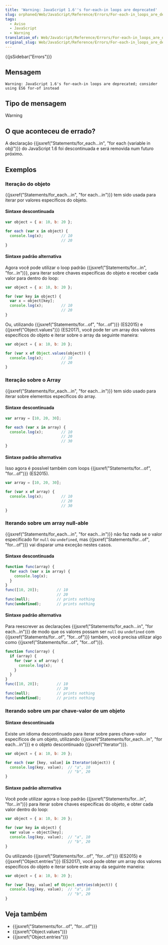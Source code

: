 ```yaml
---
title: 'Warning: JavaScript 1.6''s for-each-in loops are deprecated'
slug: orphaned/Web/JavaScript/Reference/Errors/For-each-in_loops_are_deprecated
tags:
  - Aviso
  - JavaScript
  - Warning
translation_of: Web/JavaScript/Reference/Errors/For-each-in_loops_are_deprecated
original_slug: Web/JavaScript/Reference/Errors/For-each-in_loops_are_deprecated
---
```

{{jsSidebar("Errors")}}

## Mensagem

```
Warning: JavaScript 1.6's for-each-in loops are deprecated; consider using ES6 for-of instead
```

## Tipo de mensagem

Warning

## O que aconteceu de errado?

A declaração {{jsxref("Statements/for_each...in", "for each (variable in obj)")}} do JavaScript 1.6 foi descontinuada e será removida num futuro próximo.

## Exemplos

### Iteração do objeto

{{jsxref("Statements/for_each...in", "for each...in")}} tem sido usada para iterar por valores específicos do objeto.

#### Sintaxe descontinuada

```js example-bad
var object = { a: 10, b: 20 };

for each (var x in object) {
  console.log(x);        // 10
                         // 20
}
```

#### Sintaxe padrão alternativa

Agora você pode utilizar o loop padrão {{jsxref("Statements/for...in", "for...in")}}, para iterar sobre chaves específicas do objeto e receber cada valor para dentro do loop:

```js example-good
var object = { a: 10, b: 20 };

for (var key in object) {
  var x = object[key];
  console.log(x);        // 10
                         // 20
}
```

Ou, utilizando {{jsxref("Statements/for...of", "for...of")}} (ES2015) e {{jsxref("Object.values")}} (ES2017), você pode ter um array dos valores específicos do objeto e iterar sobre o array da seguinte maneira:

```js example-good
var object = { a: 10, b: 20 };

for (var x of Object.values(object)) {
  console.log(x);        // 10
                         // 20
}
```

### Iteração sobre o Array

{{jsxref("Statements/for_each...in", "for each...in")}} tem sido usado para iterar sobre elementos específicos do array.

#### Sintaxe descontinuada

```js example-bad
var array = [10, 20, 30];

for each (var x in array) {
  console.log(x);        // 10
                         // 20
                         // 30
}
```

#### Sintaxe padrão alternativa

Isso agora é possível também com loops {{jsxref("Statements/for...of", "for...of")}} (ES2015).

```js example-good
var array = [10, 20, 30];

for (var x of array) {
  console.log(x);        // 10
                         // 20
                         // 30
}
```

### Iterando sobre um array null-able

{{jsxref("Statements/for_each...in", "for each...in")}} não faz nada se o valor especificado for `null` ou `undefined`, mas {{jsxref("Statements/for...of", "for...of")}} vai disparar uma exceção nestes casos.

#### Sintaxe descontinuada

```js example-bad
function func(array) {
  for each (var x in array) {
    console.log(x);
  }
}
func([10, 20]);        // 10
                       // 20
func(null);            // prints nothing
func(undefined);       // prints nothing
```

#### Sintaxe padrão alternativa

Para reescrever as declarações {{jsxref("Statements/for_each...in", "for each...in")}} de modo que os valores possam ser `null` ou `undefined` com {{jsxref("Statements/for...of", "for...of")}} também, você precisa utilizar algo como {{jsxref("Statements/for...of", "for...of")}}.

```js example-good
function func(array) {
  if (array) {
    for (var x of array) {
      console.log(x);
    }
  }
}
func([10, 20]);        // 10
                       // 20
func(null);            // prints nothing
func(undefined);       // prints nothing
```

### Iterando sobre um par chave-valor de um objeto

#### Sintaxe descontinuada

Existe um idioma descontinuado para iterar sobre pares chave-valor específicos de um objeto, utilizando {{jsxref("Statements/for_each...in", "for each...in")}} e o objeto descontinuado {{jsxref("Iterator")}}.

```js example-bad
var object = { a: 10, b: 20 };

for each (var [key, value] in Iterator(object)) {
  console.log(key, value);  // "a", 10
                            // "b", 20
}
```

#### Sintaxe padrão alternativa

Você pode utilizar agora o loop padrão {{jsxref("Statements/for...in", "for...in")}} para iterar sobre chaves específicas do objeto, e obter cada valor dentro do loop:

```js example-good
var object = { a: 10, b: 20 };

for (var key in object) {
  var value = object[key];
  console.log(key, value);  // "a", 10
                            // "b", 20
}
```

Ou utilizando {{jsxref("Statements/for...of", "for...of")}} (ES2015) e {{jsxref("Object.entries")}} (ES2017), você pode obter um array dos valores específicos do objeto e iterar sobre este array da seguinte maneira:

```js example-good
var object = { a: 10, b: 20 };

for (var [key, value] of Object.entries(object)) {
  console.log(key, value);  // "a", 10
                            // "b", 20
}
```

## Veja também

- {{jsxref("Statements/for...of", "for...of")}}
- {{jsxref("Object.values")}}
- {{jsxref("Object.entries")}}
